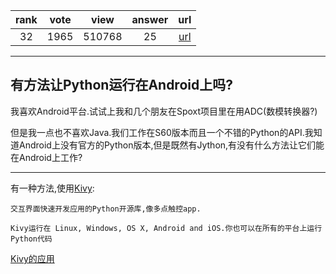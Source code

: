 
| rank | vote | view | answer | url |
|:-:|:-:|:-:|:-:|:-:|
|32|1965|510768|25| [url](http://stackoverflow.com/questions/101754/is-there-a-way-to-run-python-on-android) |
***

## 有方法让Python运行在Android上吗?

我喜欢Android平台.试试上我和几个朋友在Spoxt项目里在用ADC(数模转换器?)

但是我一点也不喜欢Java.我们工作在S60版本而且一个不错的Python的API.我知道Android上没有官方的Python版本,但是既然有Jython,有没有什么方法让它们能在Android上工作?

***

有一种方法,使用[Kivy](http://kivy.org/):

```
交互界面快速开发应用的Python开源库,像多点触控app.
```

```
Kivy运行在 Linux, Windows, OS X, Android and iOS.你也可以在所有的平台上运行Python代码
```

[Kivy的应用](https://play.google.com/store/apps/details?id=org.kivy.showcase)

